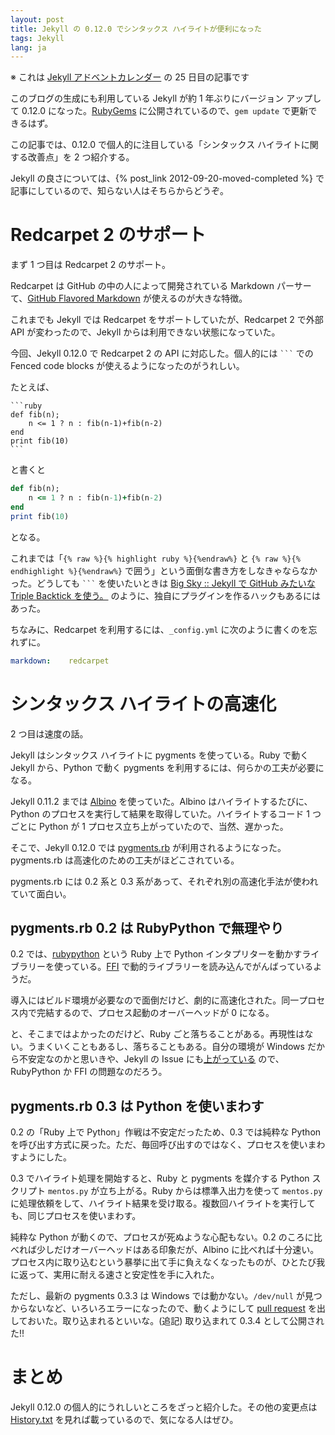 ```yaml
---
layout: post
title: Jekyll の 0.12.0 でシンタックス ハイライトが便利になった
tags: Jekyll
lang: ja
---
```

※ これは [Jekyll アドベントカレンダー](https://www.google.co.jp/search?q=%E3%81%9D%E3%82%93%E3%81%AA%E3%82%82%E3%81%AE%E3%81%AF%E3%81%AA%E3%81%84) の 25 日目の記事です

このブログの生成にも利用している Jekyll が約 1 年ぶりにバージョン アップして 0.12.0 になった。[RubyGems](http://rubygems.org/gems/jekyll) に公開されているので、`gem update` で更新できるはず。


この記事では、0.12.0 で個人的に注目している「シンタックス ハイライトに関する改善点」を 2 つ紹介する。

Jekyll の良さについては、{% post_link 2012-09-20-moved-completed %} で記事にしているので、知らない人はそちらからどうぞ。


Redcarpet 2 のサポート
======================

まず 1 つ目は Redcarpet 2 のサポート。

Redcarpet は GitHub の中の人によって開発されている Markdown パーサーて、[GitHub Flavored Markdown](http://github.github.com/github-flavored-markdown/) が使えるのが大きな特徴。

これまでも Jekyll では Redcarpet をサポートしていたが、Redcarpet 2 で外部 API が変わったので、Jekyll からは利用できない状態になっていた。

今回、Jekyll 0.12.0 で Redcarpet 2 の API に対応した。個人的には <code>```</code> での Fenced code blocks が使えるようになったのがうれしい。

たとえば、

    ```ruby
    def fib(n);
        n <= 1 ? n : fib(n-1)+fib(n-2)
    end
    print fib(10)
    ```

と書くと

```ruby
def fib(n);
    n <= 1 ? n : fib(n-1)+fib(n-2)
end
print fib(10)
```

となる。

これまでは「`{% raw %}{% highlight ruby %}{%endraw%}` と `{% raw %}{% endhighlight %}{%endraw%}` で囲う」という面倒な書き方をしなきゃならなかった。どうしても <code>```</code> を使いたいときは [Big Sky :: Jekyll で GitHub みたいな Triple Backtick を使う。](http://mattn.kaoriya.net/software/lang/ruby/20121011184445.htm) のように、独自にプラグインを作るハックもあるにはあった。

ちなみに、Redcarpet を利用するには、`_config.yml` に次のように書くのを忘れずに。

```yaml
markdown:    redcarpet
```


シンタックス ハイライトの高速化
===============================

2 つ目は速度の話。

Jekyll はシンタックス ハイライトに pygments を使っている。Ruby で動く Jekyll から、Python で動く pygments を利用するには、何らかの工夫が必要になる。

Jekyll 0.11.2 までは [Albino](https://github.com/github/albino) を使っていた。Albino はハイライトするたびに、Python のプロセスを実行して結果を取得していた。ハイライトするコード 1 つごとに Python が 1 プロセス立ち上がっていたので、当然、遅かった。

そこで、Jekyll 0.12.0 では [pygments.rb](https://github.com/tmm1/pygments.rb) が利用されるようになった。pygments.rb は高速化のための工夫がほどこされている。

pygments.rb には 0.2 系と 0.3 系があって、それぞれ別の高速化手法が使われていて面白い。


pygments.rb 0.2 は RubyPython で無理やり
----------------------------------------

0.2 では、[rubypython](http://rubypython.rubyforge.org/) という Ruby 上で Python インタプリターを動かすライブラリーを使っている。[FFI](https://github.com/ffi/ffi) で動的ライブラリーを読み込んでがんばっているようだ。

導入にはビルド環境が必要なので面倒だけど、劇的に高速化された。同一プロセス内で完結するので、プロセス起動のオーバーヘッドが 0 になる。

と、そこまではよかったのだけど、Ruby ごと落ちることがある。再現性はない。うまくいくこともあるし、落ちることもある。自分の環境が Windows だから不安定なのかと思いきや、Jekyll の Issue にも[上がっている](https://github.com/mojombo/jekyll/pull/667) ので、RubyPython か FFI の問題なのだろう。


pygments.rb 0.3 は Python を使いまわす
--------------------------------------

0.2 の「Ruby 上で Python」作戦は不安定だったため、0.3 では純粋な Python を呼び出す方式に戻った。ただ、毎回呼び出すのではなく、プロセスを使いまわすようにした。

0.3 でハイライト処理を開始すると、Ruby と pygments を媒介する Python スクリプト `mentos.py` が立ち上がる。Ruby からは標準入出力を使って `mentos.py` に処理依頼をして、ハイライト結果を受け取る。複数回ハイライトを実行しても、同じプロセスを使いまわす。

純粋な Python が動くので、プロセスが死ぬような心配もない。0.2 のころに比べれば少しだけオーバーヘッドはある印象だが、Albino に比べれば十分速い。プロセス内に取り込むという暴挙に出て手に負えなくなったものが、ひとたび我に返って、実用に耐える速さと安定性を手に入れた。

ただし、最新の pygments 0.3.3 は Windows では動かない。`/dev/null` が見つからないなど、いろいろエラーになったので、動くようにして [pull request](https://github.com/tmm1/pygments.rb/pull/55) を出しておいた。取り込まれるといいな。(追記) 取り込まれて 0.3.4 として公開された!!


まとめ
======

Jekyll 0.12.0 の個人的にうれしいところをざっと紹介した。その他の変更点は [History.txt](https://github.com/mojombo/jekyll/blob/master/History.txt) を見れば載っているので、気になる人はぜひ。


